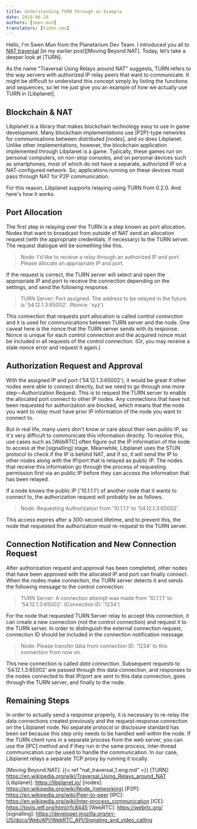 ```yaml
---
title: Understanding TURN through an Example
date: 2019-06-18
authors: [swen.mun]
translators: [kidon.seo]
---
```


Hello, I'm Swen Mun from the Planetarium Dev Team. I introduced you all to [NAT traversal] [in my earlier post][Moving Beyond NAT]. Today, let’s take a deeper look at [TURN].

As the name "Traversal Using Relays around NAT" suggests, TURN refers to the way servers with authorized IP relay peers that want to communicate. It might be difficult to understand this concept simply by listing the functions and sequences, so let me just give you an example of how we actually use TURN in [Libplanet].

## Blockchain & NAT 

Libplanet is a library that makes blockchain technology easy to use in game development. Many blockchain implementations use [P2P]-type networks for communications between distributed [nodes], and so does Libplanet. Unlike other implementations, however, the blockchain application implemented through Libplanet is a game. Typically, these games run on personal computers, on non-stop consoles, and on personal devices such as smartphones, most of which do not have a separate, authorized IP on a NAT-configured network. So, applications running on these devices must pass through NAT for P2P communication.
 
For this reason, Libplanet supports relaying using TURN from 0.2.0. And here's how it works.

## Port Allocation

The first step in relaying over the TURN is a step known as port allocation. Nodes that want to broadcast from outside of NAT send an allocation request (with the appropriate credentials, if necessary) to the TURN server. The request dialogue will be something like this.

> Node: I'd like to receive a relay through an authorized IP and port. Please allocate an appropriate IP and port.

If the request is correct, the TURN server will select and open the appropriate IP and port to receive the connection depending on the settings, and send the following response.


> TURN Server: Port assigned. The address to be relayed in the future is '54.12.1.3:65002'. (Nonce: 'xyz')

This connection that requests port allocation is called *control connection* and it is used for communications between TURN server and the node. One caveat here is the nonce that the TURN server sends with its response. Nonce is unique for each control connection and the acquired nonce must be included in all requests of the control connection. (Or, you may receive a stale nonce error and request it again.)

## Authorization Request and Approval

With the assigned IP and port ('54.12.1.3:65002'), it would be great if other nodes were able to connect directly, but we need to go through one more step—Authorization Request. This is to request the TURN server to enable the allocated port connect to other IP nodes. Any connections that have not been requested for authorization are blocked, which means that the node you want to relay must have prior IP information of the node you want to connect to. 

But in real life, many users don't know or care about their own public IP, so it's very difficult to communicate this information directly. To resolve this, use cases such as [WebRTC] often figure out the IP information of the node to access at the [signalling] stage. Meanwhile, Libplanet uses the STUN protocol to check if the IP is behind NAT, and if so, it will send the IP to other nodes along with the IP/port that is relayed as public IP. The nodes that receive this information go through the process of requesting permission first via an public IP before they can access the information that has been relayed.

If a node knows the public IP ('10.1.1.1') of another node that it wants to connect to, the authorization request will probably be as follows.

> Node: Requesting Authorization from '10.1.1.1' to '54.12.1.3:65002'.

This access expires after a 300-second lifetime, and to prevent this, the node that requested the authorization must re-request to the TURN server.

## Connection Notification and New Connection Request

After authorization request and approval has been completed, other nodes that have been approved with the allocated IP and port can finally connect. When the nodes make connection, the TURN server detects it and sends the following message to the control connection.

> TURN Server: A connection attempt was made from '10.1.1.1' to '54.12.1.3:65002'. (Connection ID: '1234')

For the node that requested TURN Server relay to accept this connection, it can create a new connection (not the control connection) and request it to the TURN server. In order to distinguish the external connection request, connection ID should be included in the connection notification message.

> Node: Please transfer data from connection ID: '1234' to this connection from now on.

This new connection is called *data connection*. Subsequent requests to '54.12.1.3:65002' are passed through this data connection, and responses to the nodes connected to that IP/port are sent to this data connection, goes through the TURN server, and finally to the node.

## Remaining Steps

In order to actually send a response properly, it is necessary to re-relay the data connections created previously and the request-response connection on the Libplanet node. No separate protocol or disclosure standard has been set because this step only needs to be handled well within the node. If the TURN client runs in a separate process from the web server, you can use the [IPC] method and if they run in the same process, inter-thread communication can be used to handle the communication. In our case, Libplanet relays a separate TCP proxy by running it locally.


[NAT traversal]: https://en.wikipedia.org/wiki/NAT_traversal
[Moving Beyond NAT]: {{< ref "nat_traversal_1.eng.md" >}}
[TURN]: https://en.wikipedia.org/wiki/Traversal_Using_Relays_around_NAT
[Libplanet]: https://libplanet.io/
[nodes]: https://en.wikipedia.org/wiki/Node_(networking)
[P2P]: https://en.wikipedia.org/wiki/Peer-to-peer
[IPC]: https://en.wikipedia.org/wiki/Inter-process_communication
[ICE]: https://tools.ietf.org/html/rfc8445
[WebRTC]: https://webrtc.org/
[signalling]: https://developer.mozilla.org/en-US/docs/Web/API/WebRTC_API/Signaling_and_video_calling
